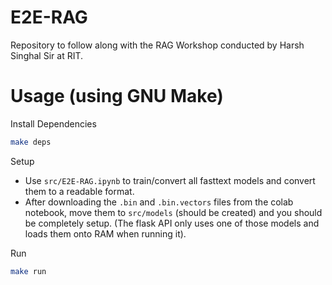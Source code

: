 # E2E-RAG
Repository to follow along with the RAG Workshop conducted by Harsh Singhal Sir at RIT.

# Usage (using GNU Make)
Install Dependencies
```bash
make deps
```
Setup
- Use `src/E2E-RAG.ipynb` to train/convert all fasttext models and convert them to a readable format.
- After downloading the `.bin` and `.bin.vectors` files from the colab notebook, move them to `src/models` (should be created) and you should be completely setup. (The flask API only uses one of those models and loads them onto RAM when running it).

Run
```bash
make run
```
